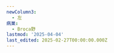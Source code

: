 ```yaml
---
newColumn3:
  - 左
病巣:
  - Broca野
lastmod: '2025-04-04'
last_edited: 2025-02-27T00:00:00.000Z
---
```



